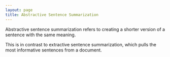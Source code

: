```yaml
---
layout: page
title: Abstractive Sentence Summarization
---
```

Abstractive sentence summarization refers to creating a shorter version of a
sentence with the same meaning.

This is in contrast to extractive sentence summarization, which pulls the
most informative sentences from a document.